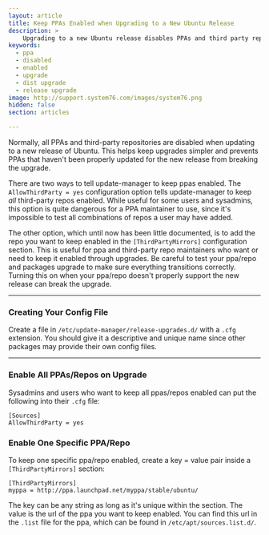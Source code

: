 ```yaml
---
layout: article
title: Keep PPAs Enabled when Upgrading to a New Ubuntu Release
description: >
    Upgrading to a new Ubuntu release disables PPAs and third party repos.  Learn how to keep your PPA or third party repo enabled during upgrades.
keywords:
  - ppa
  - disabled
  - enabled
  - upgrade
  - dist upgrade
  - release upgrade
image: http://support.system76.com/images/system76.png
hidden: false
section: articles

---
```


Normally, all PPAs and third-party repositories are disabled when updating to a new release of Ubuntu.  This helps keep upgrades simpler and prevents PPAs that haven't been properly updated for the new release from breaking the upgrade.

There are two ways to tell update-manager to keep ppas enabled. The `AllowThirdParty = yes` configuration option tells update-manager to keep *all* third-party repos enabled. While useful for some users and sysadmins, this option is quite dangerous for a PPA maintainer to use, since it's impossible to test all combinations of repos a user may have added.

The other option, which until now has been little documented, is to add the repo you want to keep enabled in the `[ThirdPartyMirrors]` configuration section. This is useful for ppa and third-party repo maintainers who want or need to keep it enabled through upgrades. Be careful to test your ppa/repo and packages upgrade to make sure everything transitions correctly. Turning this on when your ppa/repo doesn't properly support the new release can break the upgrade.

---

### Creating Your Config File

Create a file in `/etc/update-manager/release-upgrades.d/` with a `.cfg` extension. You should give it a descriptive and unique name since other packages may provide their own config files.

---

### Enable All PPAs/Repos on Upgrade

Sysadmins and users who want to keep all ppas/repos enabled can put the following into their `.cfg` file:

```
[Sources]
AllowThirdParty = yes
```

### Enable One Specific PPA/Repo

To keep one specific ppa/repo enabled, create a key = value pair inside a `[ThirdPartyMirrors]` section:

```
[ThirdPartyMirrors]
myppa = http://ppa.launchpad.net/myppa/stable/ubuntu/
```

The key can be any string as long as it's unique within the section. The value is the url of the ppa you want to keep enabled.  You can find this url in the `.list` file for the ppa, which can be found in `/etc/apt/sources.list.d/`.
